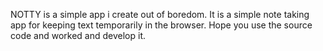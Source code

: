 NOTTY is a simple app i create out of boredom.
It is a simple note taking app for keeping text temporarily in the browser.
Hope you use the source code and worked and develop it.
